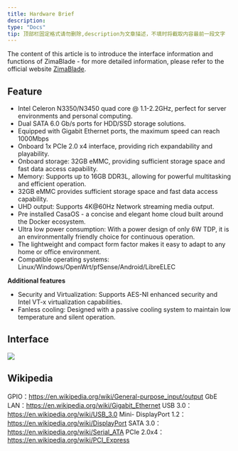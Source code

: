```yaml
---
title: Hardware Brief
description: 
type: "Docs"
tip: 顶部栏固定格式请勿删除,description为文章描述，不填时将截取内容最前一段文字
---
```


The content of this article is to introduce the interface information and functions of ZimaBlade - for more detailed information, please refer to the official website [ZimaBlade](https://www.zimaspace.com/zh/products/blade-personal-nas).

## Feature
- Intel Celeron N3350/N3450 quad core @ 1.1-2.2GHz, perfect for server environments and personal computing.
- Dual SATA 6.0 Gb/s ports for HDD/SSD storage solutions.
- Equipped with Gigabit Ethernet ports, the maximum speed can reach 1000Mbps
- Onboard 1x PCIe 2.0 x4 interface, providing rich expandability and playability.
- Onboard storage: 32GB eMMC, providing sufficient storage space and fast data access capability.
- Memory: Supports up to 16GB DDR3L, allowing for powerful multitasking and efficient operation.
- 32GB eMMC provides sufficient storage space and fast data access capability.
- UHD output: Supports 4K@60Hz Network streaming media output.
- Pre installed CasaOS - a concise and elegant home cloud built around the Docker ecosystem.
- Ultra low power consumption: With a power design of only 6W TDP, it is an environmentally friendly choice for continuous operation.
- The lightweight and compact form factor makes it easy to adapt to any home or office environment.
- Compatible operating systems: Linux/Windows/OpenWrt/pfSense/Android/LibreELEC

**Additional features**
- Security and Virtualization: Supports AES-NI enhanced security and Intel VT-x virtualization capabilities.
- Fanless cooling: Designed with a passive cooling system to maintain low temperature and silent operation.
## Interface

![](https://manage.icewhale.io/api/static/docs/1728899990021_img_v3_02fl_c9cd5d38-6bf8-4136-bdf9-cea30c94658g.png)

## Wikipedia

GPIO：https://en.wikipedia.org/wiki/General-purpose_input/output
GbE LAN：https://en.wikipedia.org/wiki/Gigabit_Ethernet
USB 3.0：https://en.wikipedia.org/wiki/USB_3.0
Mini- DisplayPort 1.2：https://en.wikipedia.org/wiki/DisplayPort
SATA 3.0：https://en.wikipedia.org/wiki/Serial_ATA
PCIe 2.0x4：https://en.wikipedia.org/wiki/PCI_Express